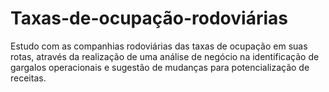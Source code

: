 # Taxas-de-ocupação-rodoviárias
Estudo com as companhias rodoviárias das taxas de ocupação em suas rotas, através da realização de uma análise de negócio na identificação de gargalos operacionais e sugestão de mudanças para potencialização de receitas.
